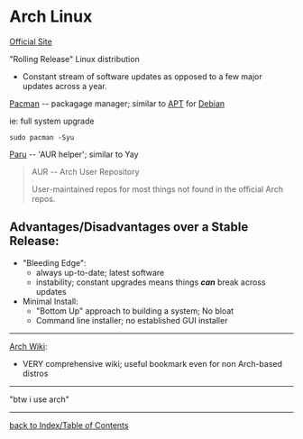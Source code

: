 # Arch Linux
[Official Site](https://archlinux.org/)

"Rolling Release" Linux distribution
- Constant stream of software updates as opposed to a few major updates across a year.

[Pacman](Pacman.md) -- packagage manager; similar to [APT](APT.md) for [Debian](Debian.md) 

ie: full system upgrade
```
sudo pacman -Syu
```

[Paru](Paru.md) -- 'AUR helper'; similar to Yay
>AUR -- Arch User Repository
>
>User-maintained repos for most things not found in the official Arch repos.

## Advantages/Disadvantages over a Stable Release:
* "Bleeding Edge":
    + always up-to-date; latest software
    - instability; constant upgrades means things ***can*** break across updates
* Minimal Install:
    + "Bottom Up" approach to building a system; No bloat
    - Command line installer; no established GUI installer

---
[Arch Wiki](https://wiki.archlinux.org/):
- VERY comprehensive wiki; useful bookmark even for non Arch-based distros

---

"btw i use arch"

---

[back to Index/Table of Contents](index.md)
